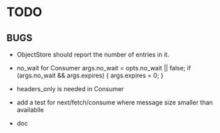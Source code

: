 # TODO

## BUGS

- ObjectStore should report the number of entries in it.

- no_wait for Consumer args.no_wait = opts.no_wait || false; if (args.no_wait &&
  args.expires) { args.expires = 0; }
- headers_only is needed in Consumer

- add a test for next/fetch/consume where message size smaller than availablle

- doc
